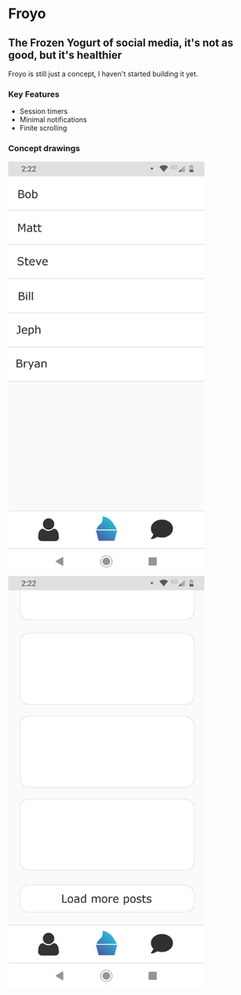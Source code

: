 # Froyo
## The Frozen Yogurt of social media, it's not as good, but it's healthier
Froyo is still just a concept, I haven't started building it yet.
### Key Features
- Session timers
- Minimal notifications
- Finite scrolling
### Concept drawings
<img alt='Messages' src='./Blueprints/Messages.png' width='400' height='840' style='margin-right: 50px'/>
<img alt='Feed' src='./Blueprints/Feed.png' width='400' height='840'/>
